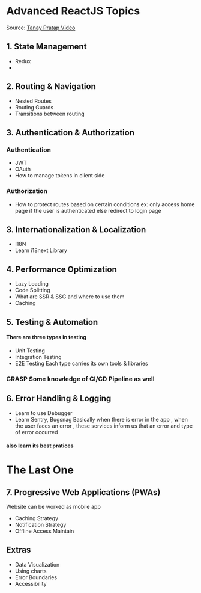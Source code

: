 # Advanced ReactJS Topics

Source: [Tanay Pratap Video](https://www.youtube.com/watch?v=pfV3fOyOG5Y&ab_channel=TanayPratap)


## 1. State Management

+ Redux
+ 

## 2. Routing & Navigation

- Nested Routes
- Routing Guards
- Transitions between routing

## 3. Authentication & Authorization

###  Authentication
- JWT
- OAuth
- How to manage tokens in client side

### Authorization
- How to protect routes based on certain conditions ex: only access home page if the user is authenticated else redirect to login page

## 3. Internationalization & Localization
- I18N
- Learn i18next Library


## 4. Performance Optimization
- Lazy Loading
- Code Splitting
-  What are SSR & SSG and where to use them
- Caching

## 5. Testing & Automation

#### There are three types in testing
- Unit Testing
- Integration Testing
- E2E Testing
Each type carries its own tools & libraries
###  GRASP Some knowledge of CI/CD Pipeline as well


## 6. Error Handling & Logging
- Learn to use Debugger
-  Learn Sentry, Bugsnag
Basically when there is error in the app , when the user faces an error , these services inform us that an error and type of error occurred

#### also learn its best pratices 


# The Last One
## 7. Progressive Web Applications (PWAs)
 Website can be worked as mobile app
 - Caching Strategy
 -  Notification Strategy
 -  Offline Access Maintain
 
 ## Extras
-  Data Visualization
 -  Using charts 
 -    Error Boundaries 
 - Accessibility
